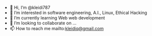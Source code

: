 - 👋 Hi, I’m @kleidi787
- 👀 I’m interested in software engineering, A.I., Linux, Ethical Hacking
- 🌱 I’m currently learning Web web development
- 💞️ I’m looking to collaborate on ...
- 📫 How to reach me mailto:kleidiq@gmail.com

<!---
kleidi787/kleidi787 is a ✨ special ✨ repository because its `README.md` (this file) appears on your GitHub profile.
You can click the Preview link to take a look at your changes.
--->

